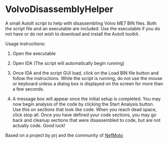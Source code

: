 VolvoDisassemblyHelper
======================

A small AutoIt script to help with disassembling Volvo ME7 BIN files.
Both the script file and an executable are included. Use the executable if you do not have or do not wish to download and install the AutoIt toolkit.

Usage Instructions:

1) Open the executable

2) Open IDA (The script will automatically begin running)

3) Once IDA and the script GUI load, click on the Load BIN file button and follow the instructions. While the script is running, do not use the mouse or keyboard unless a dialog box is displayed on the screen for more than a few seconds.

4) A message box will appear once the initial setup is completed. You may now begin analysis of the code by clicking the Start Analysis button. Use this on sections that look like code. When you reach dead space, click stop all. Once you have defined your code sections, you may go back and cleanup sections that were disassembled to code, but are not actually code. Good luck!

Based on a project by prj and the community of [NefMoto](http://www.nefariousmotorsports.com/forum/)